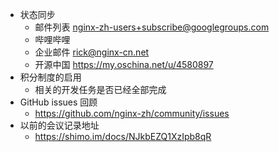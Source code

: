 * 状态同步
  * 邮件列表 nginx-zh-users+subscribe@googlegroups.com
  * 哔哩哔哩
  * 企业邮件 rick@nginx-cn.net
  * 开源中国 https://my.oschina.net/u/4580897
* 积分制度的启用
  * 相关的开发任务是否已经全部完成
* GitHub issues 回顾
  * https://github.com/nginx-zh/community/issues
* 以前的会议记录地址
  * https://shimo.im/docs/NJkbEZQ1XzIpb8qR
